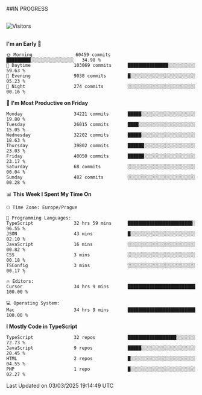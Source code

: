 ##IN PROGRESS
##
![Visitors](https://komarev.com/ghpvc/?username=petrbui&style=for-the-badge&label=Visitors+👀)



##
<!--
[![My GitHub stats](https://github-readme-stats.vercel.app/api?username=petrbui&theme=github_dark)](https://github.com/anuraghazra/github-readme-stats)

[![My wakatime stats](https://github-readme-stats.vercel.app/api/wakatime?username=petrbui&theme=github_dark)](https://github.com/anuraghazra/github-readme-stats)
-->
<!--START_SECTION:waka-->
**I'm an Early 🐤** 

```text
🌞 Morning                60459 commits       █████████░░░░░░░░░░░░░░░░   34.98 % 
🌆 Daytime                103069 commits      ███████████████░░░░░░░░░░   59.63 % 
🌃 Evening                9038 commits        █░░░░░░░░░░░░░░░░░░░░░░░░   05.23 % 
🌙 Night                  274 commits         ░░░░░░░░░░░░░░░░░░░░░░░░░   00.16 % 
```
📅 **I'm Most Productive on Friday** 

```text
Monday                   34221 commits       █████░░░░░░░░░░░░░░░░░░░░   19.80 % 
Tuesday                  26015 commits       ████░░░░░░░░░░░░░░░░░░░░░   15.05 % 
Wednesday                32202 commits       █████░░░░░░░░░░░░░░░░░░░░   18.63 % 
Thursday                 39802 commits       ██████░░░░░░░░░░░░░░░░░░░   23.03 % 
Friday                   40050 commits       ██████░░░░░░░░░░░░░░░░░░░   23.17 % 
Saturday                 68 commits          ░░░░░░░░░░░░░░░░░░░░░░░░░   00.04 % 
Sunday                   482 commits         ░░░░░░░░░░░░░░░░░░░░░░░░░   00.28 % 
```


📊 **This Week I Spent My Time On** 

```text
🕑︎ Time Zone: Europe/Prague

💬 Programming Languages: 
TypeScript               32 hrs 59 mins      ████████████████████████░   96.55 % 
JSON                     43 mins             █░░░░░░░░░░░░░░░░░░░░░░░░   02.10 % 
JavaScript               16 mins             ░░░░░░░░░░░░░░░░░░░░░░░░░   00.82 % 
CSS                      3 mins              ░░░░░░░░░░░░░░░░░░░░░░░░░   00.18 % 
TSConfig                 3 mins              ░░░░░░░░░░░░░░░░░░░░░░░░░   00.17 % 

🔥 Editors: 
Cursor                   34 hrs 9 mins       █████████████████████████   100.00 % 

💻 Operating System: 
Mac                      34 hrs 9 mins       █████████████████████████   100.00 % 
```

**I Mostly Code in TypeScript** 

```text
TypeScript               32 repos            ██████████████████░░░░░░░   72.73 % 
JavaScript               9 repos             █████░░░░░░░░░░░░░░░░░░░░   20.45 % 
HTML                     2 repos             █░░░░░░░░░░░░░░░░░░░░░░░░   04.55 % 
PHP                      1 repo              █░░░░░░░░░░░░░░░░░░░░░░░░   02.27 % 
```




 Last Updated on 03/03/2025 19:14:49 UTC
<!--END_SECTION:waka-->
